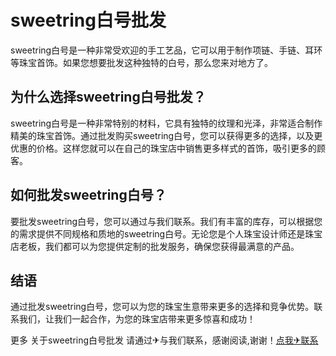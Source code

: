 # sweetring白号批发

sweetring白号是一种非常受欢迎的手工艺品，它可以用于制作项链、手链、耳环等珠宝首饰。如果您想要批发这种独特的白号，那么您来对地方了。

## 为什么选择sweetring白号批发？

sweetring白号是一种非常特别的材料，它具有独特的纹理和光泽，非常适合制作精美的珠宝首饰。通过批发购买sweetring白号，您可以获得更多的选择，以及更优惠的价格。这样您就可以在自己的珠宝店中销售更多样式的首饰，吸引更多的顾客。

## 如何批发sweetring白号？

要批发sweetring白号，您可以通过与我们联系。我们有丰富的库存，可以根据您的需求提供不同规格和质地的sweetring白号。无论您是个人珠宝设计师还是珠宝店老板，我们都可以为您提供定制的批发服务，确保您获得最满意的产品。

## 结语

通过批发sweetring白号，您可以为您的珠宝生意带来更多的选择和竞争优势。联系我们，让我们一起合作，为您的珠宝店带来更多惊喜和成功！

更多 关于sweetring白号批发 请通过✈与我们联系，感谢阅读,谢谢！[点我✈联系](https://abc.k02.cc)